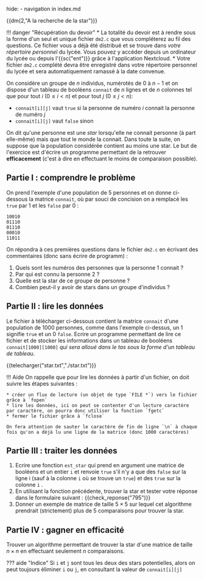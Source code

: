 hide: - navigation  in index.md

{{dm(2,"A la recherche de la star")}} 

!!! danger "Récupération du devoir"
    * La totalité du devoir est à rendre sous la forme d'un seul et unique fichier `dm2.c` que vous compléterez au fil des questions. Ce fichier vous a déjà été distribué et se trouve dans *votre répertoire personnel* du lycée. Vous pouvez y  accéder depuis un ordinateur du lycée ou depuis l'{{sc("ent")}} grâce à  l'application Nextcloud.
    * Votre fichier `dm2.c` complété devra être enregistré dans votre répertoire personnel du lycée et sera automatiquement ramassé à la date convenue.

On considère un groupe de $n$ individus, numérotés de 0 à $n-1$ et on dispose d'un tableau de booléens `connait` de $n$ lignes et de $n$ colonnes tel que pour tout $i$ ($0 \leq i < n$) et pour tout  $j$ ($0 \leq j < n$):

* `connait[i][j]` vaut `true` si la personne de numéro $i$ connait la personne  de numéro $j$
* `connait[i][j]` vaut `false` sinon

On dit qu'une personne est une *star* lorsqu'elle ne connait personne (à part elle-même) mais que tout le monde la connait. Dans toute la suite, on suppose que la population considérée contient au moins une star. Le but de l'exercice est d'écrire un programme permettant de la retrouver **efficacement** (c'est à dire en effectuant le moins de comparaison possible). 

## Partie I : comprendre le problème
On prend l'exemple d'une population de 5 personnes et on donne ci-dessous la matrice `connait`, où par souci de concision on a remplacé les `true` par 1 et les `false` par 0 :
```
10010
01110
01110
00010
11011
```
On répondra à ces premières questions dans le fichier `dm2.c` en écrivant des commentaires (donc sans écrire de programm) :

1. Quels sont les numéros des personnes que la personne 1 connait ?
2. Par qui est connu la personne 2 ?
3. Quelle est la star de ce groupe de personne ?
4. Combien peut-il y avoir de stars dans un groupe d'individus ?

## Partie II : lire les données

Le fichier à télécharger ci-dessous  contient la matrice `connait` d'une population de 1000 personnes, comme dans l'exemple ci-dessus, un 1 signifie `true` et un 0 `false`.
Ecrire un programme permettant de lire ce fichier et de stocker les informations dans un tableau de booléens `connait[1000][1000]` *qui sera alloué dans le tas sous la forme d'un tableau de tableau*.

{{telecharger("star.txt","./star.txt")}}

!!! Aide
    On rappelle que pour lire les données à partir d'un fichier, on doit suivre les étapes suivantes :

    * créer un flux de lecture (un objet de type `FILE *`) vers le fichier grâce à `fopen`
    * lire les données, ici on peut se contenter d'un lecture caractère par caractère, on pourra donc utiliser la fonction `fgetc`
    * fermer le fichier grâce à `fclose`

    On fera attention de sauter le caractère de fin de ligne `\n` à chaque fois qu'on a déjà lu une ligne de la matrice (donc 1000 caractères)



## Partie III : traiter les données

1. Ecrire une fonction `est_star` qui prend en argument une matrice de booléens et un entier `i` et renvoie `true` s'il n'y a que des `false` sur la ligne i (sauf à la colonne `i` où se trouve un `true`) et des `true` sur la colonne `i` .
2. En utilisant la fonction précédente, trouver la star et tester votre réponse dans le formulaire suivant :  {{check_reponse("795")}}
3. Donner un exemple de matrice de taille $5\times 5$ sur lequel cet algorithme prendrait (strictement) plus de 5 comparaisons pour trouver la star.

## Partie IV : gagner en efficacité

Trouver un algorithme permettant de trouver la star d'une matrice de taille $n\times n$ en effectuant seulement $n$ comparaisons.

??? aide "Indice"
    Si `i` et `j` sont tous les deux des stars potentielles, alors on peut toujours éliminer `i` ou `j`, en consultant la valeur de `connait[i][j]`
